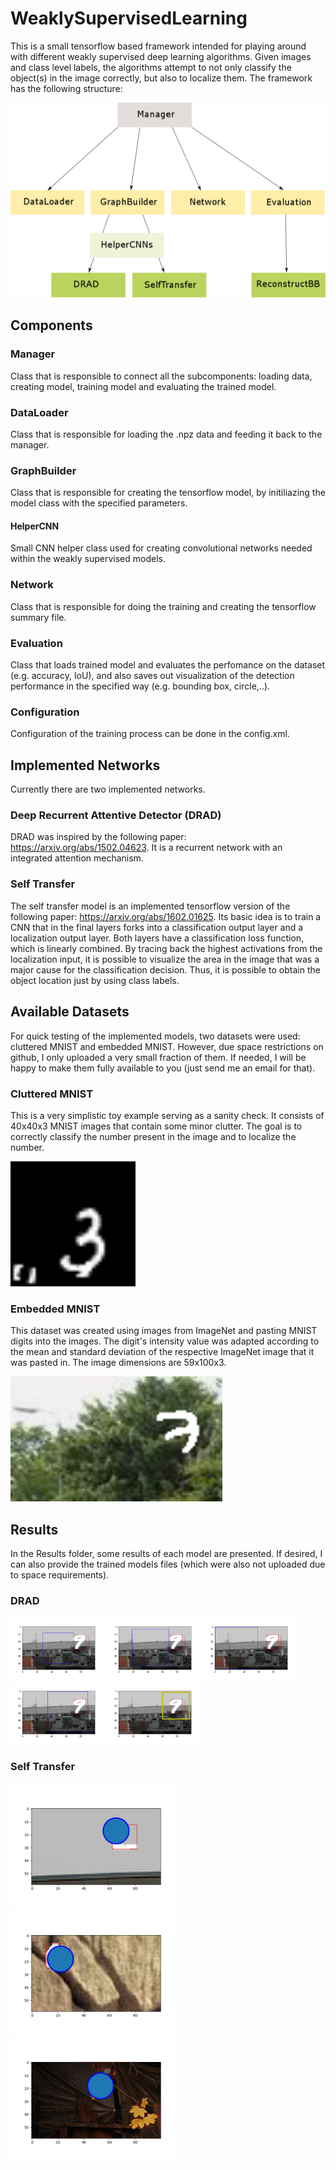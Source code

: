 # WeaklySupervisedLearning

This is a small tensorflow based framework intended for playing around with different weakly supervised deep learning algorithms. Given images and class level labels, the algorithms attempt to not only classify the object(s) in the image correctly, but also to localize them. The framework has the following structure:

![Screenshot](class_hierarchy.png)

## Components

### Manager
Class that is responsible to connect all the subcomponents: loading data, creating model, training model and evaluating the trained model.

### DataLoader
Class that is responsible for loading the .npz data and feeding it back to the manager.

### GraphBuilder
Class that is responsible for creating the tensorflow model, by initiliazing the model class with the specified parameters.

#### HelperCNN
Small CNN helper class used for creating convolutional networks needed within the weakly supervised models.

### Network
Class that is responsible for doing the training and creating the tensorflow summary file.

### Evaluation
Class that loads trained model and evaluates the perfomance on the dataset (e.g. accuracy, IoU), and also saves out visualization of the detection performance in the specified way (e.g. bounding box, circle,..).

### Configuration
Configuration of the training process can be done in the config.xml.

## Implemented Networks

Currently there are two implemented networks.

### Deep Recurrent Attentive Detector (DRAD)

DRAD was inspired by the following paper: https://arxiv.org/abs/1502.04623. It is a recurrent network with an integrated attention mechanism.


### Self Transfer

The self transfer model is an implemented tensorflow version of the following paper: https://arxiv.org/abs/1602.01625. Its basic idea is to train a CNN that in the final layers forks into a classification output layer and a localization output layer. Both layers have a classification loss function, which is linearly combined. By tracing back the highest activations from the localization input, it is possible to visualize the area in the image that was a major cause for the classification decision. Thus, it is possible to obtain the object location just by using class labels. 


## Available Datasets

For quick testing of the implemented models, two datasets were used: cluttered MNIST and embedded MNIST. However, due space restrictions on github, I only uploaded a very small fraction of them. If needed, I will be happy to make them fully available to you (just send me an email for that).

### Cluttered MNIST

This is a very simplistic toy example serving as a sanity check. It consists of 40x40x3 MNIST images that contain some minor clutter. The goal is to correctly classify the number present in the image and to localize the number.

<img src="cMNIST.png" alt="Drawing" height="200"/>

### Embedded MNIST

This dataset was created using images from ImageNet and pasting MNIST digits into the images. The digit's intensity value was adapted according to the mean and standard deviation of the respective ImageNet image that it was pasted in. The image dimensions are 59x100x3.

<img src="embMNIST.png" alt="Drawing" height="200"/>

## Results

In the Results folder, some results of each model are presented. If desired, I can also provide the trained models files (which were also not uploaded due to space requirements).

### DRAD

<img src="./Networks/DRAD/embMNIST/Results/test/Sample_9/time_0.png" alt="Drawing" height="100"/> <img src="./Networks/DRAD/embMNIST/Results/test/Sample_9/time_2.png" alt="Drawing" height="100"/> <img src="./Networks/DRAD/embMNIST/Results/test/Sample_9/time_6.png" alt="Drawing" height="100"/> <img src="./Networks/DRAD/embMNIST/Results/test/Sample_9/time_10.png" alt="Drawing" height="100"/> <img src="./Networks/DRAD/embMNIST/Results/test/Sample_9/time_11.png" alt="Drawing" height="100"/>
 
### Self Transfer

<img src="./Networks/SelfTransfer/Results/Summaries/run1/EvaluatedImages/test/img1.png" alt="Drawing" height="200"/> <img src="./Networks/SelfTransfer/Results/Summaries/run1/EvaluatedImages/test/img3.png" alt="Drawing" height="200"/> <img src="./Networks/SelfTransfer/Results/Summaries/run1/EvaluatedImages/test/img5.png" alt="Drawing" height="200"/>
